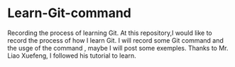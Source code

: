 # Learn-Git-command 
Recording the process of learning Git.
At this repository,I would like to record the process of how I learn Git.
I will record some Git command and the usge of the command , maybe I will post some exemples.
Thanks to Mr. Liao Xuefeng, I followed his tutorial to learn.
